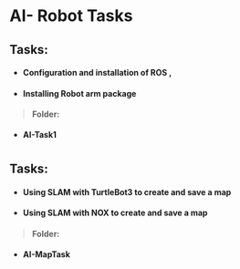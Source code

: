 # AI- Robot Tasks 

## Tasks:
- #### Configuration and installation of ROS ,
- #### Installing Robot arm package 

> #### Folder:
- **AI-Task1**
#
## Tasks: 
- #### Using SLAM with TurtleBot3  to create and save a map 
- #### Using SLAM with NOX to create and save a map 
> #### Folder:
- **AI-MapTask**
#

